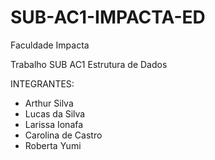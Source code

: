 # SUB-AC1-IMPACTA-ED

Faculdade Impacta

Trabalho SUB AC1 Estrutura de Dados

INTEGRANTES:
- Arthur Silva
- Lucas da Silva
- Larissa Ionafa
- Carolina de Castro
- Roberta Yumi
